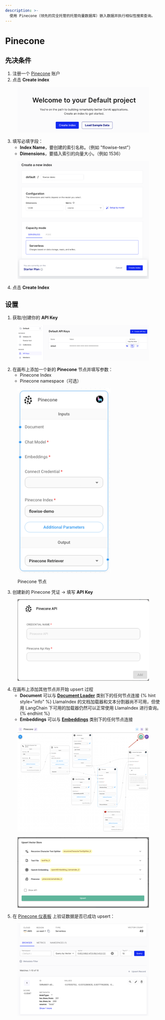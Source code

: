 ```yaml
---
description: >-
  使用 Pinecone（领先的完全托管的托管向量数据库）嵌入数据并执行相似性搜索查询。
---
```


# Pinecone

## 先决条件

1. 注册一个 [Pinecone](https://app.pinecone.io/) 账户
2. 点击 **Create index**

<figure><img src="../../../.gitbook/assets/pinecone_1.png" alt=""><figcaption></figcaption></figure>

3. 填写必填字段：
   - **Index Name**，要创建的索引名称。（例如 "flowise-test"）
   - **Dimensions**，要插入索引的向量大小。（例如 1536）

<figure><img src="../../../.gitbook/assets/pinecone_2.png" alt="" width="527"><figcaption></figcaption></figure>

4. 点击 **Create Index**

## 设置

1. 获取/创建你的 **API Key**

<figure><img src="../../../.gitbook/assets/pinecone_3.png" alt=""><figcaption></figcaption></figure>

2. 在画布上添加一个新的 **Pinecone** 节点并填写参数：
    - Pinecone Index
    - Pinecone namespace（可选）

<figure><img src="../../../.gitbook/assets/pinecone_llamaindex.png" alt="" width="301"><figcaption><p>Pinecone 节点</p></figcaption></figure>

3. 创建新的 Pinecone 凭证 -> 填写 **API Key**

<figure><img src="../../../.gitbook/assets/pinecone_5.png" alt="" width="563"><figcaption></figcaption></figure>

4. 在画布上添加其他节点并开始 upsert 过程
   - **Document** 可以与 [**Document Loader**](../../langchain/document-loaders/) 类别下的任何节点连接
     {% hint style="info" %}
     LlamaIndex 的文档加载器和文本分割器尚不可用，但使用 LangChain 下可用的加载器仍然可以正常使用 LlamaIndex 进行查询。
     {% endhint %}
   - **Embeddings** 可以与 [**Embeddings**](../embeddings/) 类别下的任何节点连接

<figure><img src="../../../.gitbook/assets/pinecone_llama_chatflow.png" alt=""><figcaption></figcaption></figure>

<figure><img src="../../../.gitbook/assets/pinecone_llama_upsert.png" alt=""><figcaption></figcaption></figure>

5. 在 [Pinecone 仪表板](https://app.pinecone.io) 上验证数据是否已成功 upsert：

<figure><img src="../../../.gitbook/assets/pinecone_8.png" alt=""><figcaption></figcaption></figure>